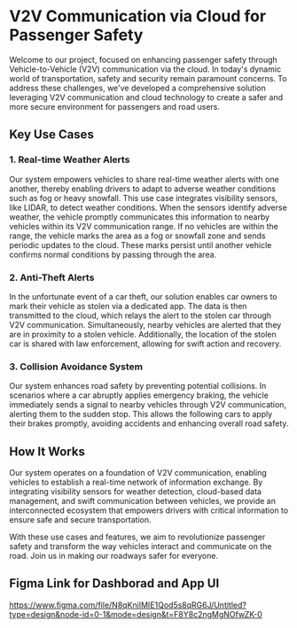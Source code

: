# V2V Communication via Cloud for Passenger Safety

Welcome to our project, focused on enhancing passenger safety through Vehicle-to-Vehicle (V2V) communication via the cloud. In today's dynamic world of transportation, safety and security remain paramount concerns. To address these challenges, we've developed a comprehensive solution leveraging V2V communication and cloud technology to create a safer and more secure environment for passengers and road users.

## Key Use Cases
### 1. Real-time Weather Alerts
Our system empowers vehicles to share real-time weather alerts with one another, thereby enabling drivers to adapt to adverse weather conditions such as fog or heavy snowfall. This use case integrates visibility sensors, like LIDAR, to detect weather conditions. When the sensors identify adverse weather, the vehicle promptly communicates this information to nearby vehicles within its V2V communication range. If no vehicles are within the range, the vehicle marks the area as a fog or snowfall zone and sends periodic updates to the cloud. These marks persist until another vehicle confirms normal conditions by passing through the area.

### 2. Anti-Theft Alerts
In the unfortunate event of a car theft, our solution enables car owners to mark their vehicle as stolen via a dedicated app. The data is then transmitted to the cloud, which relays the alert to the stolen car through V2V communication. Simultaneously, nearby vehicles are alerted that they are in proximity to a stolen vehicle. Additionally, the location of the stolen car is shared with law enforcement, allowing for swift action and recovery.

### 3. Collision Avoidance System
Our system enhances road safety by preventing potential collisions. In scenarios where a car abruptly applies emergency braking, the vehicle immediately sends a signal to nearby vehicles through V2V communication, alerting them to the sudden stop. This allows the following cars to apply their brakes promptly, avoiding accidents and enhancing overall road safety.

## How It Works
Our system operates on a foundation of V2V communication, enabling vehicles to establish a real-time network of information exchange. By integrating visibility sensors for weather detection, cloud-based data management, and swift communication between vehicles, we provide an interconnected ecosystem that empowers drivers with critical information to ensure safe and secure transportation.

With these use cases and features, we aim to revolutionize passenger safety and transform the way vehicles interact and communicate on the road. Join us in making our roadways safer for everyone.

## Figma Link for Dashborad and App UI
https://www.figma.com/file/N8qKniIMIE1Qod5s8qRG6J/Untitled?type=design&node-id=0-1&mode=design&t=F8Y8c2ngMgNOfwZK-0
